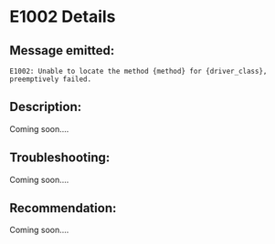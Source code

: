 # E1002 Details

## Message emitted:

`E1002: Unable to locate the method {method} for {driver_class}, preemptively failed.`

## Description:

Coming soon....

## Troubleshooting:

Coming soon....

## Recommendation:

Coming soon....